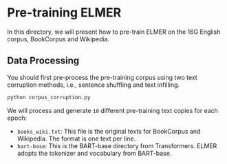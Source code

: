 # Pre-training ELMER

In this directory, we will present how to pre-train ELMER on the 16G English corpus, BookCorpus and Wikipedia.

## Data Processing

You should first pre-process the pre-training corpus using two text corruption methods, i.e., sentence shuffling and text infilling.

```python
python corpus_corruption.py
```

We will process and generate `10` different pre-training text copies for each epoch:

- `books_wiki.txt`: This file is the original texts for BookCorpus and Wikipedia. The format is one text per line.
- `bart-base`: This is the BART-base directory from Transformers. ELMER adopts the tokenizer and vocabulary from BART-base.
